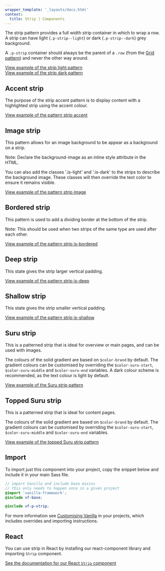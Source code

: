 ```yaml
---
wrapper_template: '_layouts/docs.html'
context:
  title: Strip | Components
---
```


The strip pattern provides a full width strip container in which to wrap a row. A strip can have light (`.p-strip--light`) or dark (`.p-strip--dark`) grey background.

A `.p-strip` container should always be the parent of a `.row` (from the [Grid pattern](/docs/patterns/grid/)) and never the other way around.

<div class="embedded-example"><a href="/docs/examples/patterns/strips/strips-light/" class="js-example">
View example of the strip light pattern
</a></div>

<div class="embedded-example"><a href="/docs/examples/patterns/strips/strips-dark/" class="js-example">
View example of the strip dark pattern
</a></div>

## Accent strip

The purpose of the strip accent pattern is to display content with a
highlighted strip using the accent colour.

<div class="embedded-example"><a href="/docs/examples/patterns/strips/accent/" class="js-example">
View example of the pattern strip accent
</a></div>

## Image strip

This pattern allows for an image background to be appear as a background on a strip.

<div class="p-notification--information">
  <p class="p-notification__content">
    <span class="p-notification__title">Note:</span>
    <span class="p-notification__message">Declare the background-image as an inline style attribute in the HTML.</span>
  </p>
</div>

You can also add the classes '.is-light' and '.is-dark' to the strips to describe the background image.
These classes will then override the text color to ensure it remains visible.

<div class="embedded-example"><a href="/docs/examples/patterns/strips/image/" class="js-example">
View example of the pattern strip image
</a></div>

## Bordered strip

This pattern is used to add a dividing border at the bottom of the strip.

<div class="p-notification--information">
  <p class="p-notification__content">
    <span class="p-notification__title">Note:</span>
    <span class="p-notification__message">This should be used when two strips of the same type are used after each other.</span>
  </p>
</div>

<div class="embedded-example"><a href="/docs/examples/patterns/strips/is-bordered/" class="js-example">
View example of the pattern strip is-bordered
</a></div>

## Deep strip

This state gives the strip larger vertical padding.

<div class="embedded-example"><a href="/docs/examples/patterns/strips/deep/" class="js-example">
View example of the pattern strip is-deep
</a></div>

## Shallow strip

This state gives the strip smaller vertical padding.

<div class="embedded-example"><a href="/docs/examples/patterns/strips/shallow/" class="js-example">
View example of the pattern strip is-shallow
</a></div>

## Suru strip

This is a patterned strip that is ideal for overview or main pages, and can be used with images.

The colours of the solid gradient are based on `$color-brand` by default. The gradient colours can be customised by overriding the `$color-suru-start`, `$color-suru-middle` and `$color-suru-end` variables. A dark colour scheme is recommended, as the text colour is light by default.

<div class="embedded-example"><a href="/docs/examples/patterns/strips/suru/" class="js-example">
View example of the Suru strip pattern
</a></div>

## Topped Suru strip

This is a patterned strip that is ideal for content pages.

The colours of the solid gradient are based on `$color-brand` by default. The gradient colours can be customised by overriding the `$color-suru-start`, `$color-suru-middle` and `$color-suru-end` variables.

<div class="embedded-example"><a href="/docs/examples/patterns/strips/suru-topped/" class="js-example">
View example of the topped Suru strip pattern
</a></div>

## Import

To import just this component into your project, copy the snippet below and include it in your main Sass file.

```scss
// import Vanilla and include base mixins
// this only needs to happen once in a given project
@import 'vanilla-framework';
@include vf-base;

@include vf-p-strip;
```

For more information see [Customising Vanilla](/docs/customising-vanilla/) in your projects, which includes overrides and importing instructions.

## React

You can use strip in React by installing our react-component library and importing `Strip` component.

[See the documentation for our React `Strip` component](https://canonical-web-and-design.github.io/react-components/?path=/docs/strip--light-strip#strip)
